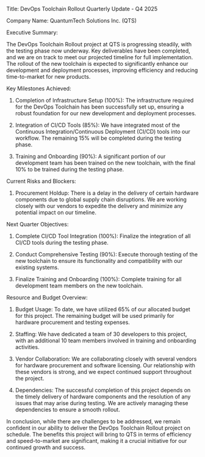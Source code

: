  Title: DevOps Toolchain Rollout Quarterly Update - Q4 2025

Company Name: QuantumTech Solutions Inc. (QTS)

Executive Summary:

The DevOps Toolchain Rollout project at QTS is progressing steadily, with the testing phase now underway. Key deliverables have been completed, and we are on track to meet our projected timeline for full implementation. The rollout of the new toolchain is expected to significantly enhance our development and deployment processes, improving efficiency and reducing time-to-market for new products.

Key Milestones Achieved:

1. Completion of Infrastructure Setup (100%): The infrastructure required for the DevOps Toolchain has been successfully set up, ensuring a robust foundation for our new development and deployment processes.

2. Integration of CI/CD Tools (85%): We have integrated most of the Continuous Integration/Continuous Deployment (CI/CD) tools into our workflow. The remaining 15% will be completed during the testing phase.

3. Training and Onboarding (90%): A significant portion of our development team has been trained on the new toolchain, with the final 10% to be trained during the testing phase.

Current Risks and Blockers:

1. Procurement Holdup: There is a delay in the delivery of certain hardware components due to global supply chain disruptions. We are working closely with our vendors to expedite the delivery and minimize any potential impact on our timeline.

Next Quarter Objectives:

1. Complete CI/CD Tool Integration (100%): Finalize the integration of all CI/CD tools during the testing phase.

2. Conduct Comprehensive Testing (90%): Execute thorough testing of the new toolchain to ensure its functionality and compatibility with our existing systems.

3. Finalize Training and Onboarding (100%): Complete training for all development team members on the new toolchain.

Resource and Budget Overview:

1. Budget Usage: To date, we have utilized 65% of our allocated budget for this project. The remaining budget will be used primarily for hardware procurement and testing expenses.

2. Staffing: We have dedicated a team of 30 developers to this project, with an additional 10 team members involved in training and onboarding activities.

3. Vendor Collaboration: We are collaborating closely with several vendors for hardware procurement and software licensing. Our relationship with these vendors is strong, and we expect continued support throughout the project.

4. Dependencies: The successful completion of this project depends on the timely delivery of hardware components and the resolution of any issues that may arise during testing. We are actively managing these dependencies to ensure a smooth rollout.

In conclusion, while there are challenges to be addressed, we remain confident in our ability to deliver the DevOps Toolchain Rollout project on schedule. The benefits this project will bring to QTS in terms of efficiency and speed-to-market are significant, making it a crucial initiative for our continued growth and success.